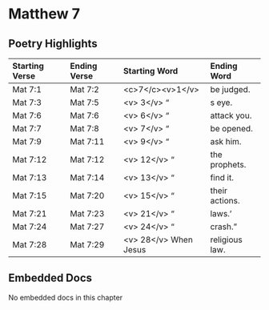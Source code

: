 # Matthew 7

## Poetry Highlights

| Starting Verse | Ending Verse | Starting Word | Ending Word |
| :--- | :--- | :--- | :--- |
| Mat 7:1 | Mat 7:2 | &lt;c&gt;7&lt;/c&gt;&lt;v&gt;1&lt;/v&gt; | be judged. |
| Mat 7:3 | Mat 7:5 | &lt;v&gt; 3&lt;/v&gt; “ | s eye. |
| Mat 7:6 | Mat 7:6 | &lt;v&gt; 6&lt;/v&gt; “ | attack you. |
| Mat 7:7 | Mat 7:8 | &lt;v&gt; 7&lt;/v&gt; “ | be opened. |
| Mat 7:9 | Mat 7:11 | &lt;v&gt; 9&lt;/v&gt; “ | ask him. |
| Mat 7:12 | Mat 7:12 | &lt;v&gt; 12&lt;/v&gt; “ | the prophets. |
| Mat 7:13 | Mat 7:14 | &lt;v&gt; 13&lt;/v&gt; “ | find it. |
| Mat 7:15 | Mat 7:20 | &lt;v&gt; 15&lt;/v&gt; “ | their actions. |
| Mat 7:21 | Mat 7:23 | &lt;v&gt; 21&lt;/v&gt; “ | laws.’ |
| Mat 7:24 | Mat 7:27 | &lt;v&gt; 24&lt;/v&gt; “ | crash.” |
| Mat 7:28 | Mat 7:29 | &lt;v&gt; 28&lt;/v&gt; When Jesus | religious law. |

## Embedded Docs

No embedded docs in this chapter

